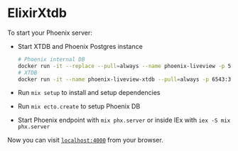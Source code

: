 # ElixirXtdb

To start your Phoenix server:

  * Start XTDB and Phoenix Postgres instance 

    ```sh
    # Phoenix internal DB
    docker run -it --replace --pull=always --name phoenix-liveview -p 5433:5432 -e POSTGRES_PASSWORD=postgres -d postgres
    # XTDB
    docker run -it --name phoenix-liveview-xtdb --pull=always -p 6543:3000 -p 5432:5432 ghcr.io/xtdb/xtdb
    ```

  * Run `mix setup` to install and setup dependencies
  * Run `mix ecto.create` to setup Phoenix DB
  * Start Phoenix endpoint with `mix phx.server` or inside IEx with `iex -S mix phx.server`

Now you can visit [`localhost:4000`](http://localhost:4000) from your browser.
